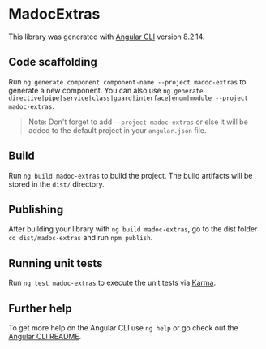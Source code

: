 # MadocExtras

This library was generated with [Angular CLI](https://github.com/angular/angular-cli) version 8.2.14.

## Code scaffolding

Run `ng generate component component-name --project madoc-extras` to generate a new component. You can also use `ng generate directive|pipe|service|class|guard|interface|enum|module --project madoc-extras`.
> Note: Don't forget to add `--project madoc-extras` or else it will be added to the default project in your `angular.json` file. 

## Build

Run `ng build madoc-extras` to build the project. The build artifacts will be stored in the `dist/` directory.

## Publishing

After building your library with `ng build madoc-extras`, go to the dist folder `cd dist/madoc-extras` and run `npm publish`.

## Running unit tests

Run `ng test madoc-extras` to execute the unit tests via [Karma](https://karma-runner.github.io).

## Further help

To get more help on the Angular CLI use `ng help` or go check out the [Angular CLI README](https://github.com/angular/angular-cli/blob/master/README.md).
